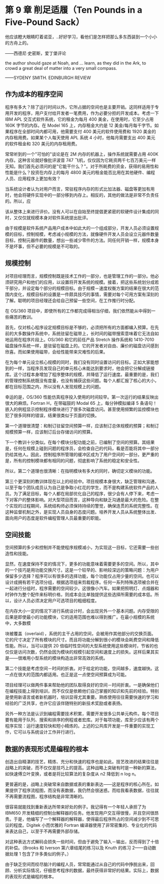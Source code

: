 # 第 9 章 削足适履（Ten Pounds in a Five-Pound Sack）

他应该瞪大眼睛盯着诺亚，..好好学习，看他们是怎样把那么多东西装到一个小小的方舟上的。

——西德尼·史密斯，爱丁堡评论

the author should gaze at Noah, and ... learn, as they did in the Ark, to crowd a great deal of matter into a very small compass.

——SYDENY SMITH. EDINBURGH REVIEW

## 作为成本的程序空间

程序有多大？除了运行时间以外，它所占据的空间也是主要开销。这同样适用于专用开发的程序，用户支付给开发者一笔费用，作为必要分担的开发成本。考虑一下 IBM APL 交互式软件系统，它的租金为每月 400 美金，在使用时，它至少占用 160K 字节的内存。在 Model 165 上，内存租金大约是 12 美金/每月每千字节。如果程序在全部时间内都可用，他需要支付 400 美元的软件使用费和 1920 美金的内存租用费。如果某个人每天使用 APL 系统 4 小时，他每月需要支出 400 美元的软件租金和 320 美元的内存租用费。

常常听到的一个"可怕的"谈论是在 2M 内存的机器上，操作系统就需要占用 400K 内存。这种言论就好像批评波音 747 飞机，仅仅因为它耗资两千七百万美元一样无知。我们首先必须问的是"它能干什么？"。对于所耗费的资金，获得的易用性和性能是什么？投资在内存上的每月 4800 美元的租金能否比用在其他硬件、编程人员、应用程序上更加有效？

当系统设计者认为对用户而言，常驻程序内存的形式比加法器、磁盘等更加有用时，他会将硬件实现中的一部分移到内存上。相反的，其他的做法是非常不负责任的。所以，应

该从整体上来进行评价。没有人可以在自始至终提倡更紧密的软硬件设计集成的同时，又仅仅就规模本身对软件系统提出批评。

由于规模是软件系统产品用户成本中如此大的一个组成部分，开发人员必须设置规模的目标，控制规模，考虑减小规模的方法，就像硬件开发人员会设立元器件数量目标，控制元器件的数量，想出一些减少零件的方法。同任何开销一样，规模本身不是坏事，但不必要的规模是不可取的。

## 规模控制

对项目经理而言，规模控制既是技术工作的一部分，也是管理工作的一部分。他必须研究用户和他们的应用，以设置将开发系统的规模。接着，把这些系统划分成若干部分，并设定每个部分的规模目标。由于规模－速度权衡方案的结果在很大的范围内变化，规模目标的设置是一件颇具技巧的事情，需要对每个可用方案有深刻的了解。聪明的项目经理还会给自己预留一些空间，在工作推行时分配。

在 OS/360 项目中，即使所有的工作都完成得相当仔细，我们依然能从中得到一些痛苦的教训。

首先，仅对核心程序设定规模目标是不够的，必须把所有的方面都编入预算。在先前的大多数操作系统中，系统驻留在磁带上，长时间的磁带搜索意味着它无法自如地运用在程序片段上。OS/360 和它的前任产品 Stretch 操作系统和 1410-7010 磁盘操作系统一样，是驻留在磁盘上的。它的开发者对自由、廉价的磁盘访问感到欣喜。而如果使用磁带，会给性能带来灾难性的后果。

在为每个单元设立核心规模的同时，我们没有同时设置访问的目标。正如大家能想到的一样，当程序员发现自己的单元核心未能达到要求时，他会把它分解成链接库。这个过程本身增加了程序整体的规模，并降低了运行速度。最重要的是，我们的管理控制系统既没有度量，也没有捕获这些问题。每个人都汇报了核心的大小，都在目标范围之内，所以没有人发现规模上的问题。

幸运的是，OS/360 性能仿真程序投入使用的时间较早。第一次运行的结果反映出很大的麻烦。Fortran H，在带磁鼓的 Modal 65 上，每分钟模拟编译 5 条语句！嵌入的例程显示控制程序模块进行了很多次磁盘访问。甚至使用频繁的监控模块也犯了很多同样的错误，结果很类似于页面的切换。

第一个道理很清楚：和制订驻留空间预算一样，应该制订总体规模的预算；和制订规模预算一样，应该制订后台存储访问的预算。

下一个教训十分类似。在每个模块分配功能之前，已编制了空间的预算。其结果是，任何在规模上碰到问题的程序员，会检查自己的代码，看是否能将其中一部分扔给其他人。因此，控制程序所管理的缓冲区成为了用户空间的一部分。更严重的是，所有的控制模块都有相同的问题，彻底影响了系统的稳定和安全性。

所以，第二个道理也很清晰：在指明模块有多大的同时，确切定义模块的功能。

第三个更深刻的教训体现在以上的经验中。项目规模本身很大，缺乏管理和沟通，以至于每个团队成员认为自己是争取小红花的学生，而不是构建系统软件产品的人员。为了满足目标，每个人都在局部优化自己的程序，很少会有人停下来，考虑一下对客户的整体影响。对大型项目而言，这种导向和缺乏沟通是最大的危险。在整个实现的过程期间，系统结构师必须保持持续的警觉，确保连贯的系统完整性。在这种监督机制之外，是实现人员自身的态度问题。培养开发人员从系统整体出发、面向用户的态度是软件编程管理人员最重要的职能。

## 空间技能

空间预算的多少和控制并不能使程序规模减小，为实现这一目标，它还需要一些创造性和技能。

显然，在速度保持不变的情况下，更多的功能意味着需要更多的空间。所以，其中的一个技巧是用功能交换尺寸。这是一个较早的、影响较深远的策略问题：为用户保留多少选择？程序可以有很多的选择功能，每个功能仅占用少量的空间。也可以设计成拥有若干选项分组，根据选项组来剪裁程序。任何一系列特殊选项被合并在一起进行分组时，程序需要的空间较少。这很像小汽车。如果把照明灯、点烟器和时钟作为整个配件来标明价格，则成本会比单独提供这些选择所需要的成本低。所以，设计人员必须决定用户可选项目的粗细程度。

在内存大小一定的情况下进行系统设计时，会出现另外一个基本问题。内存受限的后果是即使最小的功能模块，它的适用范围也难以得到推广。在最小规模的系统中，大多数模

块被覆盖（overlaid），系统的主干占用的空间，会被用作其他部分的交换页面。它的尺寸决定了所有模块的尺寸。而且将功能分解到很小的模块会耗费空间和降低性能。所以，当可以提供 20 倍临时性空间的大型系统使用这些模块时，节省的也仅仅是访问次数，仍然会因为模块的规模引起空间和速度上的损失。这样后果其实是——很难用小型系统的模块构造出非常高效的系统。

第二个技能是考虑空间－时间的折衷。对于给定的功能，空间越多，速度越快。这一点在很大的范围内都适用。也正是这一点使空间预算成为可能。

项目经理可以做两件事来帮助他的团队取得良好的空间－时间折衷。一是确保他们在编程技能上得到培训，而不仅仅是依赖他们自己掌握的知识和先前的经验。特别是使用新语言或者新机器时，培训显得尤其重要。熟练使用往往需要快速的学习和经验的广泛共享，也许它应该伴随特别的新技术奖励或者表扬。

另外一种方法是认识到编程需要技术积累，需要开发很多公共单元构件。每个项目要有能用于队列、搜索和排序的例程或者宏库。对于每项功能，库至少应该有两个程序实现：运行速度较快和短小精炼的。上述的公共库开发是一件重要的实现工作，它可以与系统设计工作并行进行。

## 数据的表现形式是编程的根本

创造出自精湛的技艺，精炼、充分和快速的程序也是如此。技艺改进的结果往往是战略上的突破，而不仅仅是技巧上的提高。这种战略上突破有时是一种新的算法，如快速傅立叶变换，或者是将比较算法的复杂度从 n2 降低到 n log n。

更普遍的是，战略上突破常来自数据或表的重新表达——这是程序的核心所在。如果提供了程序流程图，而没有表数据，我仍然会很迷惑。而给我看表数据，往往就不再需要流程图，程序结构是非常清晰的。

很容易就能找到重新表达所带来好处的例子。我记得有一个年轻人承担了为 IBM650 开发精细的控制台解释器的任务。他发现用户交互得很慢，并且空间很昂贵。于是，他编写了一个解释器的解释器，使得最后程序所占的空间减少到不可思议的程度。Digitek 小而优雅的 Fortran 编译器使用了非常密集的、专业化的代码来表达自己，以至于不再需要外部存储。

对这种表达方式解码会损失一些时间，但由于避免了输入－输出，反而得到了十倍的补偿。（Brooks 和 Iverson 第六章结尾的练习以及 Knuth 的练习 2——自动数据处理 1 包含了许多类似的例子。）

由于缺乏空间而绞尽脑汁的编程人员，常常能通过从自己的代码中挣脱出来，回顾、分析实际情况，仔细思考程序的数据，最终获得非常好的结果。实际上，数据的表现形式是编程的根本。
